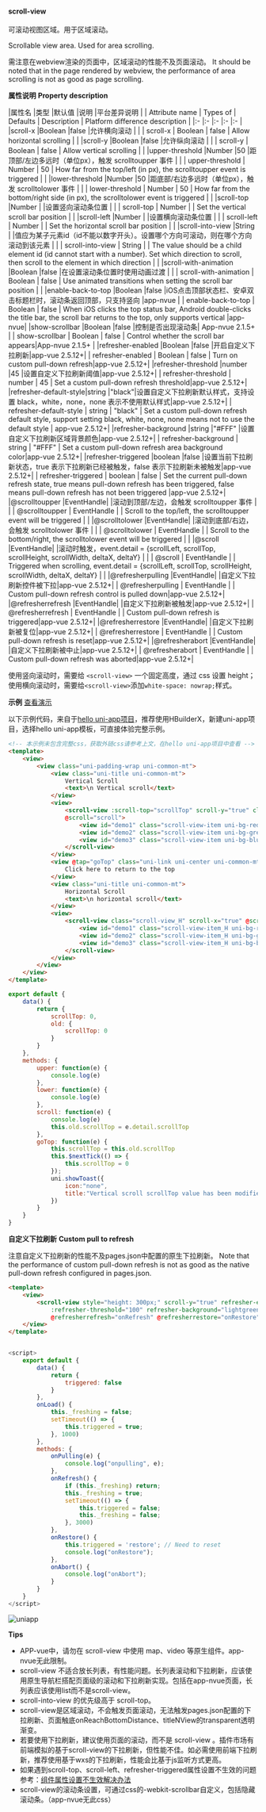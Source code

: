 #### scroll-view

可滚动视图区域。用于区域滚动。

Scrollable view area. Used for area scrolling.

需注意在webview渲染的页面中，区域滚动的性能不及页面滚动。
It should be noted that in the page rendered by webview, the performance of area scrolling is not as good as page scrolling.

**属性说明**
**Property description**

|属性名					|类型		|默认值	|说明																							|平台差异说明	|
| Attribute name          | Types of    | Defaults | Description                                                  | Platform difference description |
|:-						|:-			|:-		|:-																								|:-			|
|scroll-x				|Boolean	|false	|允许横向滚动																					|			|
| scroll-x                | Boolean     | false    | Allow horizontal scrolling                                   |                                 |
|scroll-y				|Boolean	|false	|允许纵向滚动																					|			|
| scroll-y                | Boolean     | false    | Allow vertical scrolling                                     |                                 |
|upper-threshold		|Number		|50		|距顶部/左边多远时（单位px），触发 scrolltoupper 事件											|			|
| upper-threshold         | Number      | 50       | How far from the top/left (in px), the scrolltoupper event is triggered |                                 |
|lower-threshold		|Number		|50		|距底部/右边多远时（单位px），触发 scrolltolower 事件											|			|
| lower-threshold         | Number      | 50       | How far from the bottom/right side (in px), the scrolltolower event is triggered |                                 |
|scroll-top				|Number		|		|设置竖向滚动条位置																				|			|
| scroll-top              | Number      |          | Set the vertical scroll bar position                         |                                 |
|scroll-left			|Number		|		|设置横向滚动条位置																				|			|
| scroll-left             | Number      |          | Set the horizontal scroll bar position                       |                                 |
|scroll-into-view		|String		|		|值应为某子元素id（id不能以数字开头）。设置哪个方向可滚动，则在哪个方向滚动到该元素				|			|
| scroll-into-view        | String      |          | The value should be a child element id (id cannot start with a number). Set which direction to scroll, then scroll to the element in which direction |                                 |
|scroll-with-animation	|Boolean	|false	|在设置滚动条位置时使用动画过渡																	|			|
| scroll-with-animation   | Boolean     | false    | Use animated transitions when setting the scroll bar position |                                 |
|enable-back-to-top		|Boolean	|false	|iOS点击顶部状态栏、安卓双击标题栏时，滚动条返回顶部，只支持竖向								|app-nvue	|
| enable-back-to-top      | Boolean     | false    | When iOS clicks the top status bar, Android double-clicks the title bar, the scroll bar returns to the top, only supports vertical |app-nvue|
|show-scrollbar         |Boolean	|false	|控制是否出现滚动条| App-nvue 2.1.5+ |
| show-scrollbar          | Boolean     | false    | Control whether the scroll bar appears|App-nvue 2.1.5+ |
|refresher-enabled		|Boolean	|false	|开启自定义下拉刷新|app-vue 2.5.12+|
| refresher-enabled       | Boolean     | false    | Turn on custom pull-down refresh|app-vue 2.5.12+|
|refresher-threshold	|number		|45		|设置自定义下拉刷新阈值|app-vue 2.5.12+|
| refresher-threshold     | number      | 45       | Set a custom pull-down refresh threshold|app-vue 2.5.12+|
|refresher-default-style|string		|"black"|设置自定义下拉刷新默认样式，支持设置 black，white，none，none 表示不使用默认样式|app-vue 2.5.12+|
| refresher-default-style | string      | "black"  | Set a custom pull-down refresh default style, support setting black, white, none, none means not to use the default style |   app-vue 2.5.12+|
|refresher-background	|string		|"#FFF" |设置自定义下拉刷新区域背景颜色|app-vue 2.5.12+|
| refresher-background    | string      | "#FFF"   | Set a custom pull-down refresh area background color|app-vue 2.5.12+|
|refresher-triggered	|boolean	|false	|设置当前下拉刷新状态，true 表示下拉刷新已经被触发，false 表示下拉刷新未被触发|app-vue 2.5.12+|
| refresher-triggered     | boolean     | false    | Set the current pull-down refresh state, true means pull-down refresh has been triggered, false means pull-down refresh has not been triggered     |app-vue 2.5.12+|
|@scrolltoupper			|EventHandle|		|滚动到顶部/左边，会触发 scrolltoupper 事件														|			|
| @scrolltoupper          | EventHandle |          | Scroll to the top/left, the scrolltoupper event will be triggered |                                 |
|@scrolltolower			|EventHandle|		|滚动到底部/右边，会触发 scrolltolower 事件														|			|
| @scrolltolower          | EventHandle |          | Scroll to the bottom/right, the scrolltolower event will be triggered |                                 |
|@scroll				|EventHandle|		|滚动时触发，event.detail = {scrollLeft, scrollTop, scrollHeight, scrollWidth, deltaX, deltaY}	|&nbsp;|
| @scroll                 | EventHandle |          | Triggered when scrolling, event.detail = {scrollLeft, scrollTop, scrollHeight, scrollWidth, deltaX, deltaY} |                                 |
|@refresherpulling		|EventHandle|		|自定义下拉刷新控件被下拉|app-vue 2.5.12+|
| @refresherpulling       | EventHandle |          | Custom pull-down refresh control is pulled down|app-vue 2.5.12+|
|@refresherrefresh		|EventHandle|		|自定义下拉刷新被触发|app-vue 2.5.12+|
| @refresherrefresh       | EventHandle |          | Custom pull-down refresh is triggered|app-vue 2.5.12+|
|@refresherrestore		|EventHandle|		|自定义下拉刷新被复位|app-vue 2.5.12+|
| @refresherrestore       | EventHandle |          | Custom pull-down refresh is reset|app-vue 2.5.12+|
|@refresherabort		|EventHandle|		|自定义下拉刷新被中止|app-vue 2.5.12+|
| @refresherabort         | EventHandle |          | Custom pull-down refresh was aborted|app-vue 2.5.12+|

使用竖向滚动时，需要给 ``<scroll-view>`` 一个固定高度，通过 css 设置 height；使用横向滚动时，需要给``<scroll-view>``添加``white-space: nowrap;``样式。
 
**示例** [查看演示](https://hellouniapp.dcloud.net.cn/pages/component/scroll-view/scroll-view)

以下示例代码，来自于[hello uni-app项目](https://github.com/dcloudio/hello-uniapp)，推荐使用HBuilderX，新建uni-app项目，选择hello uni-app模板，可直接体验完整示例。

```html
<!-- 本示例未包含完整css，获取外链css请参考上文，在hello uni-app项目中查看 -->
<template>
	<view>
		<view class="uni-padding-wrap uni-common-mt">
			<view class="uni-title uni-common-mt">
				Vertical Scroll
				<text>\n Vertical scroll</text>
			</view>
			<view>
				<scroll-view :scroll-top="scrollTop" scroll-y="true" class="scroll-Y" @scrolltoupper="upper" @scrolltolower="lower"
				@scroll="scroll">
					<view id="demo1" class="scroll-view-item uni-bg-red">A</view>
					<view id="demo2" class="scroll-view-item uni-bg-green">B</view>
					<view id="demo3" class="scroll-view-item uni-bg-blue">C</view>
				</scroll-view>
			</view>
			<view @tap="goTop" class="uni-link uni-center uni-common-mt">
				Click here to return to the top
			</view>
			<view class="uni-title uni-common-mt">
				Horizontal Scroll
				<text>\n horizontal scroll</text>
			</view>
			<view>
				<scroll-view class="scroll-view_H" scroll-x="true" @scroll="scroll" scroll-left="120">
					<view id="demo1" class="scroll-view-item_H uni-bg-red">A</view>
					<view id="demo2" class="scroll-view-item_H uni-bg-green">B</view>
					<view id="demo3" class="scroll-view-item_H uni-bg-blue">C</view>
				</scroll-view>
			</view>
		</view>
	</view>
</template>
```
 
```javascript
export default {
    data() {
        return {
            scrollTop: 0,
            old: {
                scrollTop: 0
            }
        }
    },
    methods: {
        upper: function(e) {
            console.log(e)
        },
        lower: function(e) {
            console.log(e)
        },
        scroll: function(e) {
            console.log(e)
            this.old.scrollTop = e.detail.scrollTop
        },
        goTop: function(e) {
            this.scrollTop = this.old.scrollTop
            this.$nextTick(() => {
                this.scrollTop = 0
            });
            uni.showToast({
                icon:"none",
                title:"Vertical scroll scrollTop value has been modified to 0"
            })
        }
    }
}
```

**自定义下拉刷新**
**Custom pull to refresh**

注意自定义下拉刷新的性能不及pages.json中配置的原生下拉刷新。
Note that the performance of custom pull-down refresh is not as good as the native pull-down refresh configured in pages.json.
```html
<template>
    <view>
        <scroll-view style="height: 300px;" scroll-y="true" refresher-enabled="true" :refresher-triggered="triggered"
            :refresher-threshold="100" refresher-background="lightgreen" @refresherpulling="onPulling"
            @refresherrefresh="onRefresh" @refresherrestore="onRestore" @refresherabort="onAbort"></scroll-view>
    </view>
</template>
```

```javascript

<script>
    export default {
        data() {
            return {
                triggered: false
            }
        },
        onLoad() {
            this._freshing = false;
            setTimeout(() => {
                this.triggered = true;
            }, 1000)
        },
        methods: {
            onPulling(e) {
                console.log("onpulling", e);
            },
            onRefresh() {
                if (this._freshing) return;
                this._freshing = true;
                setTimeout(() => {
                    this.triggered = false;
                    this._freshing = false;
                }, 3000)
            },
            onRestore() {
                this.triggered = 'restore'; // Need to reset
                console.log("onRestore");
            },
            onAbort() {
                console.log("onAbort");
            }
        }
    }
</script>

```
![uniapp](https://bjetxgzv.cdn.bspapp.com/VKCEYUGU-uni-app-doc/99567750-4f2f-11eb-a16f-5b3e54966275.png)
 
**Tips**

- APP-vue中，请勿在 scroll-view 中使用 map、video 等原生组件。app-nvue无此限制。
- scroll-view 不适合放长列表，有性能问题。长列表滚动和下拉刷新，应该使用原生导航栏搭配页面级的滚动和下拉刷新实现。包括在app-nvue页面，长列表应该使用list而不是scroll-view。
- scroll-into-view 的优先级高于 scroll-top。
- scroll-view是区域滚动，不会触发页面滚动，无法触发pages.json配置的下拉刷新、页面触底onReachBottomDistance、titleNView的transparent透明渐变。
- 若要使用下拉刷新，建议使用页面的滚动，而不是 scroll-view 。插件市场有前端模拟的基于scroll-view的下拉刷新，但性能不佳。如必需使用前端下拉刷新，推荐使用基于wxs的下拉刷新，性能会比基于js监听方式更高。
- 如果遇到scroll-top、scroll-left、refresher-triggered属性设置不生效的问题参考：[组件属性设置不生效解决办法](/vue-api?id=componentsolutions)
- scroll-view的滚动条设置，可通过css的-webkit-scrollbar自定义，包括隐藏滚动条。（app-nvue无此css）
